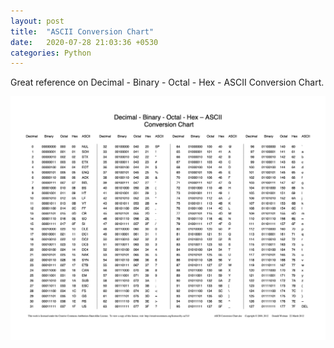 ```yaml
---
layout: post
title:  "ASCII Conversion Chart"
date:   2020-07-28 21:03:36 +0530
categories: Python
---
```


Great reference on Decimal - Binary - Octal - Hex - ASCII Conversion Chart.

![ASCII Conversion Chart](https://raw.githubusercontent.com/jassiharsh/jassiharsh.github.io/master/imgs/ASCII-Conversion-Chart.png)
